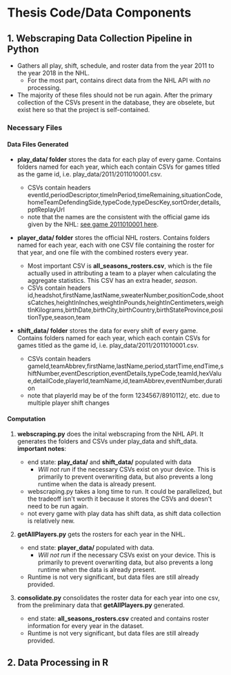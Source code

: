 
# Thesis Code/Data Components

## 1. Webscraping Data Collection Pipeline in Python

* Gathers all play, shift, schedule, and roster data from the year 2011 to the year 2018 in the NHL. 
    - For the most part, contains direct data from the NHL API with *no* processing. 
* The majority of these files should not be run again. After the primary collection of the CSVs present in the database, they are obselete, but exist here so that the project is self-contained. 

### Necessary Files

#### Data Files Generated

* **play_data/ folder** stores the data for each play of every game. Contains folders named for each year, which each contain CSVs for games titled as the game id, i.e. play_data/2011/2011010001.csv. 
    - CSVs contain headers eventId,periodDescriptor,timeInPeriod,timeRemaining,situationCode,homeTeamDefendingSide,typeCode,typeDescKey,sortOrder,details,pptReplayUrl
    - note that the names are the consistent with the official game ids given by the NHL: [see game 2011010001 here](https://www.nhl.com/gamecenter/buf-vs-car/2011/09/19/2011010001).

* **player_data/ folder** stores the official NHL rosters. Contains folders named for each year, each with one CSV file containing the roster for that year, and one file with the combined rosters every year. 
    - Most important CSV is **all_seasons_rosters.csv**, which is the file actually used in attributing a team to a player when calculating the aggregate statistics. This CSV has an extra header, *season*. 
    - CSVs contain headers id,headshot,firstName,lastName,sweaterNumber,positionCode,shootsCatches,heightInInches,weightInPounds,heightInCentimeters,weightInKilograms,birthDate,birthCity,birthCountry,birthStateProvince,positionType,season,team


* **shift_data/ folder** stores the data for every shift of every game. Contains folders named for each year, which each contain CSVs for games titled as the game id, i.e. play_data/2011/2011010001.csv. 
    - CSVs contain headers gameId,teamAbbrev,firstName,lastName,period,startTime,endTime,shiftNumber,eventDescription,eventDetails,typeCode,teamId,hexValue,detailCode,playerId,teamName,id,teamAbbrev,eventNumber,duration
    - note that playerId may be of the form 1234567/8910112/, etc. due to multiple player shift changes

#### Computation

1.  **webscraping.py** does the inital webscraping from the NHL API. It generates the folders and CSVs under play_data and shift_data. **important notes**: 
    - end state: **play_data/** and **shift_data/** populated with data
        - *Will not run* if the necessary CSVs exist on your device. This is primarily to prevent overwriting data, but also prevents a long runtime when the data is already present. 
    - webscraping.py takes a long time to run. It could be parallelized, but the tradeoff isn't worth it because it stores the CSVs and doesn't need to be run again.
    - not every game with play data has shift data, as shift data collection is relatively new. 

2. **getAllPlayers.py** gets the rosters for each year in the NHL. 
    - end state: **player_data/** populated with data.
        - *Will not run* if the necessary CSVs exist on your device. This is primarily to prevent overwriting data, but also prevents a long runtime when the data is already present. 
    - Runtime is not very significant, but data files are still already provided. 

3. **consolidate.py** consolidates the roster data for each year into one csv, from the preliminary data that **getAllPlayers.py** generated.
    - end state: **all_seasons_rosters.csv** created and contains roster information for every year in the dataset.
    - Runtime is not very significant, but data files are still already provided. 

## 2. Data Processing in R
